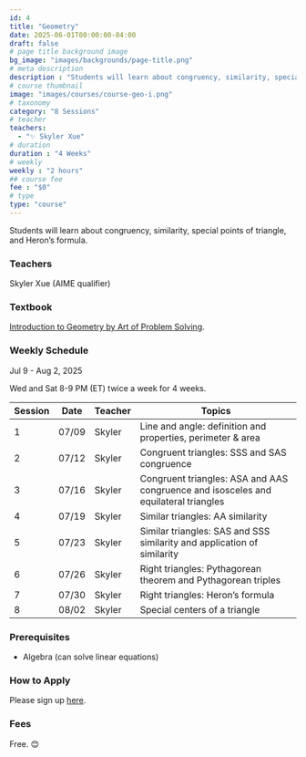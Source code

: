 ```yaml
---
id: 4
title: "Geometry"
date: 2025-06-01T00:00:00-04:00
draft: false
# page title background image
bg_image: "images/backgrounds/page-title.png"
# meta description
description : "Students will learn about congruency, similarity, special points of triangle, and Heron’s formula."
# course thumbnail
image: "images/courses/course-geo-i.png"
# taxonomy
category: "8 Sessions"
# teacher
teachers:
  - "✨ Skyler Xue"
# duration
duration : "4 Weeks"
# weekly
weekly : "2 hours"
## course fee
fee : "$0"
# type
type: "course"
---
```


Students will learn about congruency, similarity, special points of triangle, and Heron’s formula.

### Teachers

Skyler Xue (AIME qualifier)

### Textbook

[Introduction to Geometry by Art of Problem Solving](https://artofproblemsolving.com/store/item/intro-geometry).

### Weekly Schedule

Jul 9 - Aug 2, 2025

Wed and Sat 8-9 PM (ET) twice a week for 4 weeks.

|Session | Date   |  Teacher   |  Topics
|--------|--------|------------|----------
|1       | 07/09  |  Skyler    |  Line and angle: definition and properties, perimeter & area
|2       | 07/12  |  Skyler    |  Congruent triangles: SSS and SAS congruence
|3       | 07/16  |  Skyler    |  Congruent triangles: ASA and AAS congruence and isosceles and equilateral triangles
|4       | 07/19  |  Skyler    |  Similar triangles: AA similarity
|5       | 07/23  |  Skyler    |  Similar triangles: SAS and SSS similarity and application of similarity
|6       | 07/26  |  Skyler    |  Right triangles: Pythagorean theorem and Pythagorean triples
|7       | 07/30  |  Skyler    |  Right triangles: Heron’s formula
|8       | 08/02  |  Skyler    |  Special centers of a triangle

### Prerequisites

* Algebra (can solve linear equations)

### How to Apply

Please sign up [here](https://forms.gle/7zqSWiNLTpQmP1C26).

### Fees

Free. 😊
